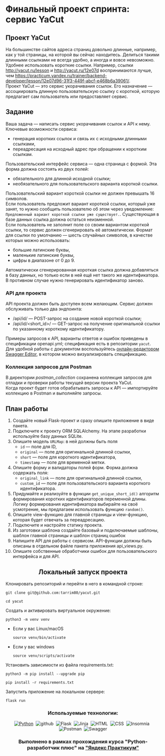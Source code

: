 <h1>Финальный проект спринта: сервис YaCut</h1>

<h2>Проект YaCut</h2>
<div class="paragraph">На большинстве сайтов адреса страниц довольно длинные, например, как у той страницы, на которой вы сейчас находитесь. Делиться такими длинными ссылками не всегда удобно, а иногда и вовсе невозможно. 
</div>
<div class="paragraph">Удобнее использовать короткие ссылки. Например, ссылки 
<a href="http://yacut.ru/lesson" target="_blank">http://yacut.ru/lesson</a> и <a href="http://yacut.ru/12e07d">http://yacut.ru/12e07d</a> воспринимаются лучше, чем <a href="https://practicum.yandex.ru/trainer/backend-developer/lesson/12e07d96-31f3-449f-abcf-e468b6a39061/" target="_blank">https://practicum.yandex.ru/trainer/backend-developer/lesson/12e07d96-31f3-449f-abcf-e468b6a39061/</a>. 
</div>
<div class="paragraph">Проект YaCut — это сервис укорачивания ссылок. Его назначение — ассоциировать длинную пользовательскую ссылку с короткой, которую предлагает сам пользователь или предоставляет сервис.
</div>
<h2>Задание</h2>
<div class="paragraph">Ваша задача — написать сервис укорачивания ссылок и API к нему. </div>
<div class="paragraph">Ключевые возможности сервиса:</div>
<ul>
<li>генерация коротких ссылок и связь их с исходными длинными ссылками,</li>
<li>переадресация на исходный адрес при обращении к коротким ссылкам.</li>
</ul>
<div class="paragraph">Пользовательский интерфейс сервиса — одна страница с формой. Эта форма должна состоять из двух полей:</div>
<ul>
<li>обязательного для длинной исходной ссылки;</li>
<li>необязательного для пользовательского варианта короткой ссылки.</li>
</ul>
<div class="paragraph">Пользовательский вариант короткой ссылки не должен превышать 16 символов.</div>

<div class="paragraph">Если пользователь предложит вариант короткой ссылки, который уже занят, то нужно сообщить пользователю об этом через уведомление: <code class="code-inline code-inline_theme_light">Предложенный вариант короткой ссылки уже существует.</code>. Существующая в базе данных ссылка должна остаться неизменной.</div>
<div class="paragraph">Если пользователь не заполнит поле со своим вариантом короткой ссылки, то сервис должен сгенерировать её автоматически. Формат для ссылки по умолчанию — шесть случайных символов, в качестве которых можно использовать:</div>
<ul>
<li>большие латинские буквы,</li>
<li>маленькие латинские буквы,</li>
<li>цифры в диапазоне от 0 до 9.</li>
</ul>
<div class="paragraph">Автоматически сгенерированная короткая ссылка должна добавляться в базу данных, но только если в ней ещё нет такого же идентификатора. В противном случае нужно генерировать идентификатор заново.</div>
<h3>API для проекта</h3>
<div class="paragraph">API проекта должен быть доступен всем желающим. Сервис должен обслуживать только два эндпоинта:</div>
<ul>
<li>/api/id/ — POST-запрос на создание новой короткой ссылки;</li>
<li>/api/id/&lt;short_id&gt;/ — GET-запрос на получение оригинальной ссылки по указанному короткому идентификатору.</li>
</ul>
<div class="paragraph">Примеры запросов к API, варианты ответов и ошибок приведены в спецификации openapi.yml; спецификация есть в репозитории <code class="code-inline code-inline_theme_light">yacut</code>. </div>
<div class="paragraph">Для удобной работы с документом воспользуйтесь 
<a href="https://editor.swagger.io/" target="blank">онлайн-редактором Swagger Editor</a>, в котором можно визуализировать спецификацию.</div>
<h3>Коллекция запросов для Postman</h3>
<div class="paragraph">В директории <em>postman_collection</em> сохранена коллекция запросов для отладки и проверки работы текущей версии проекта YaCut.</div>
<div class="paragraph">Когда проект будет готов обрабатывать запросы к API — импортируйте коллекцию в Postman и выполняйте запросы.</div>
<h2>План работы</h2>
<ol start="1">
<li>Создайте новый Flask-проект и сразу опишите приложение в виде пакета.</li>
<li>Подключите к проекту ORM SQLAlchemy. На этапе разработки используйте базу данных SQLite.</li>
<li>Опишите модель <code class="code-inline code-inline_theme_light">URLMap</code>: в ней должны быть поля 
<ul>
<li><code class="code-inline code-inline_theme_light">id</code> — поле для ID,</li>
<li><code class="code-inline code-inline_theme_light">original</code> — поле для оригинальной длинной ссылки,</li>
<li><code class="code-inline code-inline_theme_light">short</code> — поле для короткого идентификатора,</li>
<li><code class="code-inline code-inline_theme_light">timestamp</code> — поле для временной метки.</li>
</ul>
</li>
<li>Опишите форму и валидаторы полей форм. Форма должна содержать поля:
<ul>
<li><code class="code-inline code-inline_theme_light">original_link</code> — поле для оригинальной длинной ссылки,</li>
<li><code class="code-inline code-inline_theme_light">custom_id</code> — поле для пользовательского варианта короткого идентификатора.</li>
</ul>
</li>
<li>Придумайте и реализуйте в функции <code class="code-inline code-inline_theme_light">get_unique_short_id()</code> алгоритм формирования коротких идентификаторов переменной длины. Логику формирования идентификатора выбирайте на своё усмотрение, мы предлагаем использовать функцию <code class="code-inline code-inline_theme_light">random()</code>.</li>
<li>Опишите view-функцию для главной страницы и view-функцию, которая будет отвечать за переадресацию.</li>
<li>Подключите и настройте статику проекта.</li>
<li>Из заготовки шаблона создайте базовый и подключаемые шаблоны, шаблон главной страницы и шаблон страниц ошибок</li>
<li>Напишите API для работы с сервисом. API-функции должны быть описаны в отдельном файле пакета приложения api_views.py.</li>
<li>Опишите собственные обработчики ошибок для пользовательского интерфейса и для API.</li>
</ol>


<h2  align="center"> Локальный запуск проекта </h2>

Клонировать репозиторий и перейти в него в командной строке:

```
git clone git@github.com:tarrim80/yacut.git
```

```
cd yacut
```

Cоздать и активировать виртуальное окружение:

```
python3 -m venv venv
```

* Если у вас Linux/macOS

    ```
    source venv/bin/activate
    ```

* Если у вас windows

    ```
    source venv/scripts/activate
    ```

Установить зависимости из файла requirements.txt:

```
python3 -m pip install --upgrade pip
```

```
pip install -r requirements.txt
```
Запустить приложение на локальном сервере:

```
flask run
```

<div align="center">

### Используемые технологии:

[![Python](https://img.shields.io/badge/-Python-464646?style=flat-square&logo=Python&logoColor=FFFFFF)](https://www.python.org/)&nbsp;&nbsp;![github](https://img.shields.io/badge/github-464646?style=flat-square&logo=github&logoColor=FFFFFF)&nbsp;&nbsp;![Flask](https://img.shields.io/badge/-Flask-464646?style=flat&logo=Flask&logoColor=white&link=https%3A%2F%2Fflask.palletsprojects.com%2Fen%2F3.0.x%2F)&nbsp;&nbsp;![Jinja](https://img.shields.io/badge/-jinja-464646?style=flat&logo=jinja&logoColor=white&link=https%3A%2F%2Fjinja.palletsprojects.com%2Fen%2F3.1.x%2F)&nbsp;&nbsp;![HTML](https://img.shields.io/badge/-HTML-464646?style=flat&logo=HTML5&logoColor=white)&nbsp;&nbsp;![CSS](https://img.shields.io/badge/-CSS-464646?style=flat&logo=CSS3&logoColor=white)&nbsp;&nbsp;![Insomnia](https://img.shields.io/badge/-Insomnia-464646?style=flat&logo=Insomnia&logoColor=white&link=https%3A%2F%2Finsomnia.rest%2F)&nbsp;&nbsp;![Postman](https://img.shields.io/badge/-Postman-464646?style=flat&logo=Postman&logoColor=white)&nbsp;&nbsp;![Swagger](https://img.shields.io/badge/-Swagger-464646?style=flat&logo=Swagger&logoColor=white&link=https%3A%2F%2Fswagger.io%2F)
</div>
<div align="center">

### Выполнено в рамках прохождения курса "Python-разработчик плюс" на ["Яндекс Практикум"](https://practicum.yandex.ru/)
</div>
